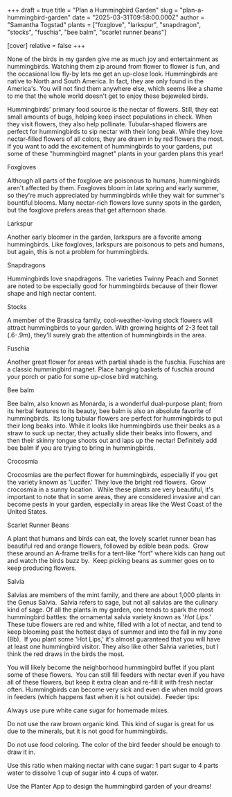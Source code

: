 +++
draft = true
title = "Plan a Hummingbird Garden"
slug = "plan-a-hummingbird-garden"
date = "2025-03-31T09:58:00.000Z"
author = "Samantha Togstad"
plants = ["foxglove", "larkspur", "snapdragon", "stocks", "fuschia", "bee balm", "scarlet runner beans"]

[cover]
relative = false
+++



None of the birds in my garden give me as much joy and entertainment as hummingbirds. Watching them zip around from flower to flower is fun, and the occasional low fly-by lets me get an up-close look. Hummingbirds are native to North and South America. In fact, they are only found in the America's. You will not find them anywhere else, which seems like a shame to me that the whole world doesn't get to enjoy these bejeweled birds. 



Hummingbirds' primary food source is the nectar of flowers. Still, they eat small amounts of bugs, helping keep insect populations in check. When they visit flowers, they also help pollinate. Tubular-shaped flowers are perfect for hummingbirds to sip nectar with their long beak. While they love nectar-filled flowers of all colors, they are drawn in by red flowers the most. If you want to add the excitement of hummingbirds to your gardens, put some of these "hummingbird magnet" plants in your garden plans this year!





Foxgloves

Although all parts of the foxglove are poisonous to humans, hummingbirds aren't affected by them. Foxgloves bloom in late spring and early summer, so they're much appreciated by hummingbirds while they wait for summer's bountiful blooms. Many nectar-rich flowers love sunny spots in the garden, but the foxglove prefers areas that get afternoon shade.



Larkspur

Another early bloomer in the garden, larkspurs are a favorite among hummingbirds. Like foxgloves, larkspurs are poisonous to pets and humans, but again, this is not a problem for hummingbirds.  



Snapdragons

Hummingbirds love snapdragons. The varieties Twinny Peach and Sonnet are noted to be especially good for hummingbirds because of their flower shape and high nectar content.



Stocks

A member of the Brassica family, cool-weather-loving stock flowers will attract hummingbirds to your garden. With growing heights of 2-3 feet tall (.6-.9m), they'll surely grab the attention of hummingbirds in the area. 



Fuschia

Another great flower for areas with partial shade is the fuschia. Fuschias are a classic hummingbird magnet. Place hanging baskets of fuschia around your porch or patio for some up-close bird watching.  



Bee balm

Bee balm, also known as Monarda, is a wonderful dual-purpose plant; from its herbal features to its beauty, bee balm is also an absolute favorite of hummingbirds.  Its long tubular flowers are perfect for hummingbirds to put their long beaks into. While it looks like hummingbirds use their beaks as a straw to suck up nectar, they actually slide their beaks into flowers, and then their skinny tongue shoots out and laps up the nectar! Definitely add bee balm if you are trying to bring in hummingbirds. 



Crocosmia

Crocosmias are the perfect flower for hummingbirds, especially if you get the variety known as 'Lucifer.' They love the bright red flowers.  Grow crocosmia in a sunny location.  While these plants are very beautiful, it's important to note that in some areas, they are considered invasive and can become pests in your garden, especially in areas like the West Coast of the United States.



Scarlet Runner Beans

A plant that humans and birds can eat, the lovely scarlet runner bean has beautiful red and orange flowers, followed by edible bean pods.  Grow these around an A-frame trellis for a tent-like "fort" where kids can hang out and watch the birds buzz by.  Keep picking beans as summer goes on to keep producing flowers.    



Salvia 



Salvias are members of the mint family, and there are about 1,000 plants in the Genus Salvia.  Salvia refers to sage, but not all salvias are the culinary kind of sage. Of all the plants in my garden, one tends to spark the most hummingbird battles: the ornamental salvia variety known as '*Hot Lips*.'  These tube flowers are red and white, filled with a lot of nectar, and tend to keep blooming past the hottest days of summer and into the fall in my zone (8b).  If you plant some 'Hot Lips,' it's almost guaranteed that you will have at least one hummingbird visitor. They also like other Salvia varieties, but I think the red draws in the birds the most. 



You will likely become the neighborhood hummingbird buffet if you plant some of these flowers.  You can still fill feeders with nectar even if you have all of these flowers, but keep it extra clean and re-fill it with fresh nectar often. Hummingbirds can become very sick and even die when mold grows in feeders (which happens fast when it is hot outside).  Feeder tips:



Always use pure white cane sugar for homemade mixes.



Do not use the raw brown organic kind. This kind of sugar is great for us due to the minerals, but it is not good for hummingbirds. 



Do not use food coloring. The color of the bird feeder should be enough to draw it in.



Use this ratio when making nectar with cane sugar: 1 part sugar to 4 parts water to dissolve 1 cup of sugar into 4 cups of water. 



Use the Planter App to design the hummingbird garden of your dreams!
